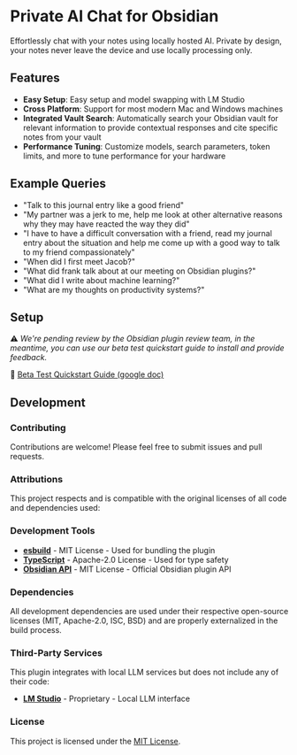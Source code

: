 # Private AI Chat for Obsidian

Effortlessly chat with your notes using locally hosted AI.  Private by design, your notes never leave the device and use locally processing only.

## Features

- **Easy Setup**: Easy setup and model swapping with LM Studio
- **Cross Platform**: Support for most modern Mac and Windows machines
- **Integrated Vault Search**: Automatically search your Obsidian vault for relevant information to provide contextual responses and cite specific notes from your vault
- **Performance Tuning**: Customize models, search parameters, token limits, and more to tune performance for your hardware

## Example Queries

- "Talk to this journal entry like a good friend"
- "My partner was a jerk to me, help me look at other alternative reasons why they may have reacted the way they did"
- "I have to have a difficult conversation with a friend, read my journal entry about the situation and help me come up with a good way to talk to my friend compassionately"
- "When did I first meet Jacob?"
- "What did frank talk about at our meeting on Obsidian plugins?"
- "What did I write about machine learning?"
- "What are my thoughts on productivity systems?"

## Setup

⚠️ *We're pending review by the Obsidian plugin review team, in the meantime, you can use our beta test quickstart guide to install and provide feedback.*

📃 [Beta Test Quickstart Guide (google doc)](https://docs.google.com/document/d/1Nc3dROvNJC2yl5uiznA5759tQ3afBucKm8paYyjJTBo/edit?usp=sharing)

## Development

### Contributing

Contributions are welcome! Please feel free to submit issues and pull requests.

### Attributions

This project respects and is compatible with the original licenses of all code and dependencies used:

### Development Tools
- **[esbuild](https://esbuild.github.io/)** - MIT License - Used for bundling the plugin
- **[TypeScript](https://www.typescriptlang.org/)** - Apache-2.0 License - Used for type safety
- **[Obsidian API](https://github.com/obsidianmd/obsidian-api)** - MIT License - Official Obsidian plugin API

### Dependencies
All development dependencies are used under their respective open-source licenses (MIT, Apache-2.0, ISC, BSD) and are properly externalized in the build process.

### Third-Party Services
This plugin integrates with local LLM services but does not include any of their code:
- **[LM Studio](https://lmstudio.ai/)** - Proprietary - Local LLM interface

### License

This project is licensed under the [MIT License](LICENSE.md).
